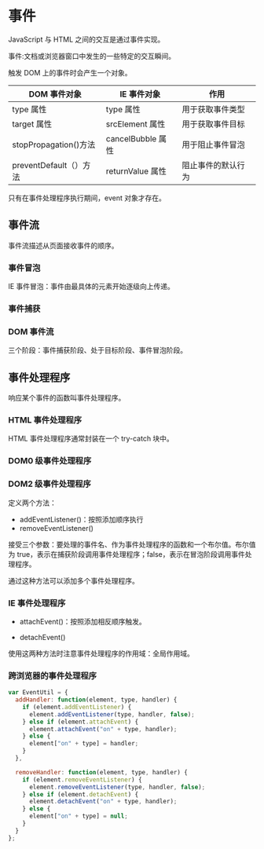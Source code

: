 # 事件

JavaScript 与 HTML 之间的交互是通过事件实现。

事件:文档或浏览器窗口中发生的一些特定的交互瞬间。

触发 DOM 上的事件时会产生一个对象。

| DOM 事件对象           | IE 事件对象       | 作用               |
| ---------------------- | ----------------- | ------------------ |
| type 属性              | type 属性         | 用于获取事件类型   |
| target 属性            | srcElement 属性   | 用于获取事件目标   |
| stopPropagation()方法  | cancelBubble 属性 | 用于阻止事件冒泡   |
| preventDefault（）方法 | returnValue 属性  | 阻止事件的默认行为 |

只有在事件处理程序执行期间，event 对象才存在。

## 事件流

事件流描述从页面接收事件的顺序。

### 事件冒泡

IE 事件冒泡：事件由最具体的元素开始逐级向上传递。

### 事件捕获

### DOM 事件流

三个阶段：事件捕获阶段、处于目标阶段、事件冒泡阶段。

## 事件处理程序

响应某个事件的函数叫事件处理程序。

### HTML 事件处理程序

HTML 事件处理程序通常封装在一个 try-catch 块中。

### DOM0 级事件处理程序

### DOM2 级事件处理程序

定义两个方法：

- addEventListener()：按照添加顺序执行
- removeEventListener()

接受三个参数：要处理的事件名、作为事件处理程序的函数和一个布尔值。布尔值为 true，表示在捕获阶段调用事件处理程序；false，表示在冒泡阶段调用事件处理程序。

通过这种方法可以添加多个事件处理程序。

### IE 事件处理程序

- attachEvent()：按照添加相反顺序触发。

- detachEvent()

使用这两种方法时注意事件处理程序的作用域：全局作用域。

### 跨浏览器的事件处理程序

```js
var EventUtil = {
  addHandler: function(element, type, handler) {
    if (element.addEventListener) {
      element.addEventListener(type, handler, false);
    } else if (element.attachEvent) {
      element.attachEvent("on" + type, handler);
    } else {
      element["on" + type] = handler;
    }
  },

  removeHandler: function(element, type, handler) {
    if (element.removeEventListener) {
      element.removeEventListener(type, handler, false);
    } else if (element.detachEvent) {
      element.detachEvent("on" + type, handler);
    } else {
      element["on" + type] = null;
    }
  }
};
```
